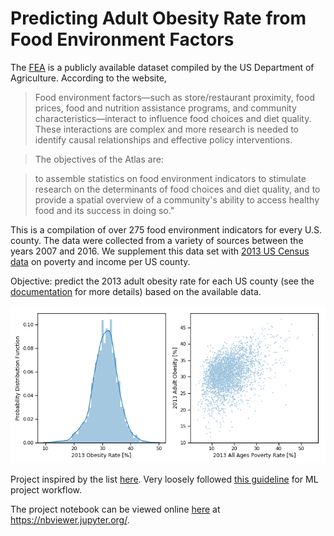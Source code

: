 # Predicting Adult Obesity Rate from Food Environment Factors

The [FEA](https://www.ers.usda.gov/data-products/food-environment-atlas/) is a publicly available dataset compiled by the US Department of Agriculture. According to the website, 

>Food environment factors—such as store/restaurant proximity, food prices, food and nutrition assistance programs, and community characteristics—interact to influence food choices and diet quality. These interactions are complex and more research is needed to identify causal relationships and effective policy interventions.

>The objectives of the Atlas are:

>to assemble statistics on food environment indicators to stimulate research on the determinants of food choices and diet quality, and
to provide a spatial overview of a community's ability to access healthy food and its success in doing so."

This is a compilation of over 275 food environment indicators for every U.S. county. The data were collected from a variety of sources between the years 2007 and 2016. We supplement this data set with [2013 US Census data](https://www.census.gov/data/datasets/2013/demo/saipe/2013-state-and-county.html) on poverty and income per US county.

Objective: predict the 2013 adult obesity rate for each US county (see the [documentation](https://www.ers.usda.gov/data-products/food-environment-atlas/documentation/) for more details) based on the available data. 

![alt text](https://github.com/jieunchoi/food_env_atlas/blob/master/img/orate_prate.png)

Project inspired by the list [here](https://medium.com/datadriveninvestor/the-50-best-public-datasets-for-machine-learning-d80e9f030279).
Very loosely followed [this guideline](https://towardsdatascience.com/a-complete-machine-learning-walk-through-in-python-part-one-c62152f39420) for ML project workflow.

The project notebook can be viewed online [here](https://nbviewer.jupyter.org/github/jieunchoi/food_env_atlas/blob/master/FEA.ipynb) at https://nbviewer.jupyter.org/.
